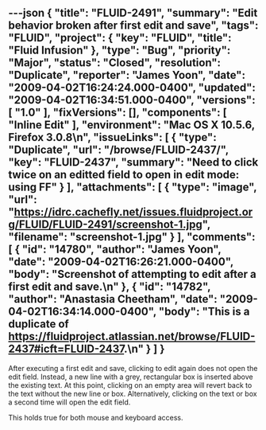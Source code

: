 ---json
{
  "title": "FLUID-2491",
  "summary": "Edit behavior broken after first edit and save",
  "tags": "FLUID",
  "project": {
    "key": "FLUID",
    "title": "Fluid Infusion"
  },
  "type": "Bug",
  "priority": "Major",
  "status": "Closed",
  "resolution": "Duplicate",
  "reporter": "James Yoon",
  "date": "2009-04-02T16:24:24.000-0400",
  "updated": "2009-04-02T16:34:51.000-0400",
  "versions": [
    "1.0"
  ],
  "fixVersions": [],
  "components": [
    "Inline Edit"
  ],
  "environment": "Mac OS X 10.5.6, Firefox 3.0.8\n",
  "issueLinks": [
    {
      "type": "Duplicate",
      "url": "/browse/FLUID-2437/",
      "key": "FLUID-2437",
      "summary": "Need to click twice on an editted field to open in edit mode: using FF"
    }
  ],
  "attachments": [
    {
      "type": "image",
      "url": "https://idrc.cachefly.net/issues.fluidproject.org/FLUID/FLUID-2491/screenshot-1.jpg",
      "filename": "screenshot-1.jpg"
    }
  ],
  "comments": [
    {
      "id": "14780",
      "author": "James Yoon",
      "date": "2009-04-02T16:26:21.000-0400",
      "body": "Screenshot of attempting to edit after a first edit and save.\n"
    },
    {
      "id": "14782",
      "author": "Anastasia Cheetham",
      "date": "2009-04-02T16:34:14.000-0400",
      "body": "This is a duplicate of <https://fluidproject.atlassian.net/browse/FLUID-2437#icft=FLUID-2437>.\n"
    }
  ]
}
---
After executing a first edit and save, clicking to edit again does not open the edit field. Instead, a new line with a grey, rectangular box is inserted above the existing text. At this point, clicking on an empty area will revert back to the text without the new line or box. Alternatively, clicking on the text or box a second time will open the edit field.

This holds true for both mouse and keyboard access.

        